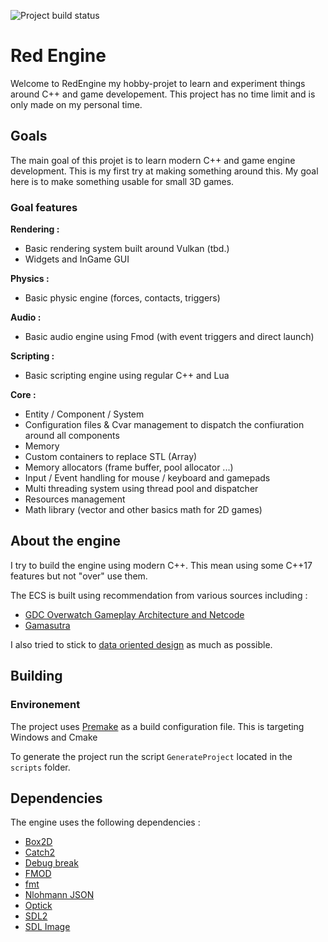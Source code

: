 ![Project build status](https://github.com/Elercia/red-engine/workflows/CI%20Workflow/badge.svg?branch=master)
# Red Engine

Welcome to RedEngine my hobby-projet to learn and experiment things around C++ and game developement. This project has no time limit and is only made on my personal time.

## Goals
The main goal of this projet is to learn modern C++ and game engine development. This is my first try at making something around this. My goal here is to make something usable for small 3D games.

### Goal features

**Rendering :**
* Basic rendering system built around Vulkan (tbd.)
* Widgets and InGame GUI

**Physics :**
* Basic physic engine (forces, contacts, triggers)

**Audio :**
* Basic audio engine using Fmod (with event triggers and direct launch)

**Scripting :**
* Basic scripting engine using regular C++ and Lua 

**Core :**
* Entity / Component / System
* Configuration files & Cvar management to dispatch the confiuration around all components
* Memory
 * Custom containers to replace STL (Array)
 * Memory allocators (frame buffer, pool allocator ...)
* Input / Event handling for mouse / keyboard and gamepads
* Multi threading system using thread pool and dispatcher
* Resources management
* Math library (vector and other basics math for 2D games)

## About the engine

I try to build the engine using modern C++. This mean using some C++17 features but not "over" use them. 

The ECS is built using recommendation from various sources including :

* [GDC Overwatch Gameplay Architecture and Netcode](https://www.youtube.com/watch?v=W3aieHjyNvw)
* [Gamasutra](https://www.gamasutra.com/blogs/TobiasStein/20171122/310172/The_EntityComponentSystem__An_awesome_gamedesign_pattern_in_C_Part_1.php)	

I also tried to stick to [data oriented design](https://www.youtube.com/watch?v=rX0ItVEVjHc) as much as possible. 

## Building
### Environement

The project uses [Premake](https://github.com/premake/premake-core) as a build configuration file.
This is targeting Windows and Cmake 

To generate the project run the script ``GenerateProject`` located in the ``scripts`` folder.

## Dependencies
The engine uses the following dependencies :

- [Box2D](https://github.com/erincatto/box2d)
- [Catch2](https://github.com/catchorg/Catch2)
- [Debug break](https://github.com/scottt/debugbreak)
- [FMOD](https://www.fmod.com/)
- [fmt](https://github.com/fmtlib/fmt)
- [Nlohmann JSON](https://github.com/nlohmann/json)
- [Optick](https://optick.dev/)
- [SDL2](https://www.libsdl.org/)
- [SDL Image](https://www.libsdl.org/projects/SDL_image/)
